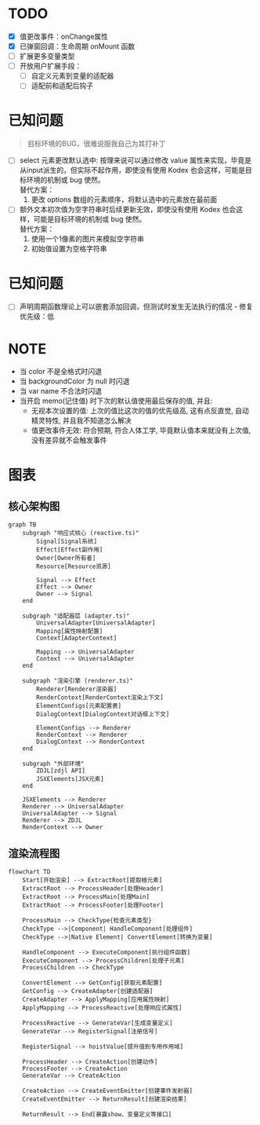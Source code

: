 # TODO
- [x] 值更改事件：onChange属性
- [x] 已弹窗回调：生命周期 onMount 函数
- [ ] 扩展更多变量类型
- [ ] 开放用户扩展手段：
  - [ ] 自定义元素到变量的适配器
  - [ ] 适配前和适配后钩子

# 已知问题
> 目标环境的BUG，很难说服我自己为其打补丁
- [ ] select 元素更改默认选中: 按理来说可以通过修改 value 属性来实现，毕竟是从input派生的，但实际不起作用，即使没有使用 Kodex 也会这样，可能是目标环境的机制或 bug 使然。  
  替代方案：
  1. 更改 options 数组的元素顺序，将默认选中的元素放在最前面
- [ ] 额外文本初次值为空字符串时后续更新无效，即使没有使用 Kodex 也会这样，可能是目标环境的机制或 bug 使然。  
  替代方案：
  1. 使用一个1像素的图片来模拟空字符串
  2. 初始值设置为空格字符串

# 已知问题
- [ ] 声明周期函数理论上可以嵌套添加回调，但测试时发生无法执行的情况 - 修复优先级：低

# NOTE
- 当 color 不是全格式时闪退
- 当 backgroundColor 为 null 时闪退
- 当 var name 不合法时闪退  
- 当开启 memo(记住值) 时下次的默认值使用最后保存的值, 并且:
  - 无视本次设置的值: 上次的值比这次的值的优先级高, 这有点反直觉, 自动精灵特性, 并且我不知道怎么解决
  - 值更改事件无效: 符合预期, 符合人体工学, 毕竟默认值本来就没有上次值, 没有差异就不会触发事件

# 图表

## 核心架构图
```mermaid
graph TB
    subgraph "响应式核心 (reactive.ts)"
        Signal[Signal系统]
        Effect[Effect副作用]
        Owner[Owner所有者]
        Resource[Resource资源]
        
        Signal --> Effect
        Effect --> Owner
        Owner --> Signal
    end
    
    subgraph "适配器层 (adapter.ts)"
        UniversalAdapter[UniversalAdapter]
        Mapping[属性映射配置]
        Context[AdapterContext]
        
        Mapping --> UniversalAdapter
        Context --> UniversalAdapter
    end
    
    subgraph "渲染引擎 (renderer.ts)"
        Renderer[Renderer渲染器]
        RenderContext[RenderContext渲染上下文]
        ElementConfigs[元素配置表]
        DialogContext[DialogContext对话框上下文]
        
        ElementConfigs --> Renderer
        RenderContext --> Renderer
        DialogContext --> RenderContext
    end
    
    subgraph "外部环境"
        ZDJL[zdjl API]
        JSXElements[JSX元素]
    end
    
    JSXElements --> Renderer
    Renderer --> UniversalAdapter
    UniversalAdapter --> Signal
    Renderer --> ZDJL
    RenderContext --> Owner
```

## 渲染流程图
```mermaid
flowchart TD
    Start[开始渲染] --> ExtractRoot[提取根元素]
    ExtractRoot --> ProcessHeader[处理Header]
    ExtractRoot --> ProcessMain[处理Main]
    ExtractRoot --> ProcessFooter[处理Footer]
    
    ProcessMain --> CheckType{检查元素类型}
    CheckType -->|Component| HandleComponent[处理组件]
    CheckType -->|Native Element| ConvertElement[转换为变量]
    
    HandleComponent --> ExecuteComponent[执行组件函数]
    ExecuteComponent --> ProcessChildren[处理子元素]
    ProcessChildren --> CheckType
    
    ConvertElement --> GetConfig[获取元素配置]
    GetConfig --> CreateAdapter[创建适配器]
    CreateAdapter --> ApplyMapping[应用属性映射]
    ApplyMapping --> ProcessReactive[处理响应式属性]
    
    ProcessReactive --> GenerateVar[生成变量定义]
    GenerateVar --> RegisterSignal[注册信号]

    RegisterSignal --> hoistValue[提升值到专用作用域]
    
    ProcessHeader --> CreateAction[创建动作]
    ProcessFooter --> CreateAction
    GenerateVar --> CreateAction
    
    CreateAction --> CreateEventEmitter[创建事件发射器]
    CreateEventEmitter --> ReturnResult[创建渲染结果]
    
    ReturnResult --> End[暴露show、变量定义等接口]
  ```
